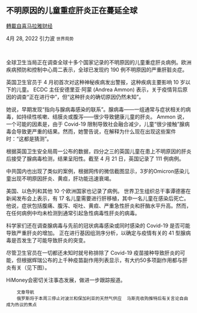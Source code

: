 
## 不明原因的儿童重症肝炎正在蔓延全球
[轉載自喜马拉雅财经](https://himoney.press/unexplained-severe-childhood-hepatitis-is-spreading-globally/)

4月 28, 2022 引力波 `世界局势` 

&nbsp;&nbsp;&nbsp;&nbsp;




全球卫生当局正在调查全球十多个国家记录的不明原因的儿童重症肝炎病例。欧洲疾病预防和控制中心周二表示，全球已发现约 190 例不明原因的严重肝脏炎症。 



英国卫生官员于 4 月初首次对这种神秘疾病发出警报，这种疾病主要影响 10 岁以下的儿童。 ECDC 主任安德里亚·阿蒙 (Andrea Ammon) 表示，关于疫情背后原因的调查“正在进行中”，但“这种肝炎的确切原因仍然未知”。 



她说，早期发现“指向与腺病毒感染的联系”。腺病毒——一组通常与症状相关的病毒，如持续性咳嗽、结膜炎或腹泻——很少导致健康儿童的肝炎。 Ammon 说，一个可能的因素是，由于 Covid-19 限制导致社会融合减少，儿童“很少接触”腺病毒会导致更严重的结果。然而，她警告说，在解释为什么现在出现这些案件时：“这都是猜测”。 



根据英国卫生安全局周一公布的数据，四分之三的英国儿童在患上不明原因的肝炎后接受了腺病毒检测，结果呈阳性。截至 4 月 21 日，英国记录了 111 例病例。



中共国内也出现了类似的案例，根据网传的微信截图显示，3岁的Omicron感染儿童出现不明原因肝炎、黄疸，肝功能迅速衰竭。











美国、以色列和其他 10 个欧洲国家也记录了病例。 世界卫生组织总干事谭德塞在新闻发布会上表示，有 17 名儿童需要进行肝移植，其中一名儿童在感染后死亡。 他说，症状包括腹痛、腹泻、呕吐、黄疸、严重急性肝炎和肝酶水平升高。然而，在任何病例中均未检测到通常引起急性病毒性肝炎的病毒。 



科学家们还在调查腺病毒与先前的冠状病毒感染或同时感染的 Covid-19 是否可能导致严重肝炎的增加。 正在进行基因组测序分析，以确定与疫情有关的 41 型腺病毒是否发生了可能导致肝炎的突变。 



尽管卫生官员在一切都还未知时就号称排除了 Covid-19 疫苗接种导致肝炎的可能，但根据辉瑞公布的上千种疫苗副作用列表显示，有大约50多项副作用都与肝炎有关（见下图）。 







HiMoney会密切关注事态发展，做进一步跟踪报道。
                                                     
                     
                          
                           
                              
                                
                            
            
                              
                                
            
                              
                                


                              
                                

                                  
                          
                    

                
                
	
		文章导航
		俄罗斯将于本周三停止对波兰和保加利亚的天然气供应  马斯克收购推特后有关言论自由成为热议的焦点
